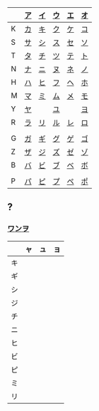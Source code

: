 |     | [ア](Kana/kana-characters/ア.md) | [イ](Kana/kana-characters/イ.md) | [ウ](Kana/kana-characters/ウ.md) | [エ](Kana/kana-characters/エ.md) | [オ](Kana/kana-characters/オ.md) |
| --- | ----- | ----- | ----- | ----- | ----- |
| K   | [カ](Kana/kana-characters/カ.md) | [キ](Kana/kana-characters/キ.md) | [ク](Kanji/kanji-dict/ク.md) | [ケ](Kana/kana-characters/ケ.md) | [コ](Kana/kana-characters/コ.md) |
| S   | [サ](Kana/kana-characters/サ.md) | [シ](Kana/kana-characters/シ.md) | [ス](Kana/kana-characters/ス.md) | [セ](Kana/kana-characters/セ.md) | [ソ](Kana/kana-characters/ソ.md) |
| T   | [タ](Kana/kana-characters/タ.md) | [チ](Kana/kana-characters/チ.md) | [ツ](Kana/kana-characters/ツ.md) | [テ](Kana/kana-characters/テ.md) | [ト](Kana/kana-characters/ト.md) |
| N   | [ナ](Kana/kana-characters/ナ.md) | [ニ](Vocabulary/ニ.md) | [ヌ](Kana/kana-characters/ヌ.md) | [ネ](Kanji/kanji-dict/ネ.md) | [ノ](Kanji/kanji-dict/ノ.md) |
| H   | [ハ](Kana/kana-characters/ハ.md) | [ヒ](Kana/kana-characters/ヒ.md) | [フ](Kana/kana-characters/フ.md) | [ヘ](Kana/kana-characters/ヘ.md) | [ホ](Kanji/kanji-dict/ホ.md) |
| M   | [マ](Kanji/kanji-dict/マ.md) | [ミ](Kana/kana-characters/ミ.md) | [ム](Kanji/kanji-dict/ム.md) | [メ](Kanji/temp-kanji/メ.md) | [モ](Kana/kana-characters/モ.md) |
| Y   | [ヤ](Kana/kana-characters/ヤ.md) |       | [ユ](Kana/kana-characters/ユ.md) |       | [ヨ](Kana/kana-characters/ヨ.md) |
| R   | [ラ](Kana/kana-characters/ラ.md) | [リ](Kana/kana-characters/リ.md) | [ル](Kana/kana-characters/ル.md) | [レ](Kana/kana-characters/レ.md) | [ロ](Kana/kana-characters/ロ.md) |
|     |       |       |       |       |       |
| G   | [ガ](Kana/kana-characters/ガ.md) | [ギ](Kana/kana-characters/ギ.md) | [グ](Kana/kana-characters/グ.md) | [ゲ](Kana/kana-characters/ゲ.md) | [ゴ](Kana/kana-characters/ゴ.md) |
| Z   | [ザ](Kana/kana-characters/ザ.md) | [ジ](Kana/kana-characters/ジ.md) | [ズ](Kana/kana-characters/ズ.md) | [ゼ](Kana/kana-characters/ゼ.md) | [ゾ](Kana/kana-characters/ゾ.md) |
| B   | [バ](Kana/kana-characters/バ.md) | [ビ](Kana/kana-characters/ビ.md) | [ブ](Kana/kana-characters/ブ.md) | [ベ](Kana/kana-characters/ベ.md) | [ボ](Kana/kana-characters/ボ.md) |
|     |       |       |       |       |       |
| P   | [パ](Kana/kana-characters/パ.md) | [ピ](Kana/kana-characters/ピ.md) | [プ](Kana/kana-characters/プ.md) | [ペ](Kana/kana-characters/ペ.md) | [ポ](Kana/kana-characters/ポ.md) |
## ?
### [ワ](Kana/kana-characters/ワ.md)[ン](Kana/kana-characters/ン.md)[ヲ](Kana/kana-characters/ヲ.md)

|  | ャ | ュ | ョ |
| ---- | ---- | ---- | ---- |
| キ |  |  |  |
| ギ |  |  |  |
| シ |  |  |  |
| ジ |  |  |  |
| チ |  |  |  |
| ニ |  |  |  |
| ヒ |  |  |  |
| ビ |  |  |  |
| ピ |  |  |  |
| ミ |  |  |  |
| リ |  |  |  |